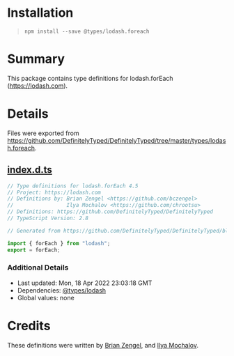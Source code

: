 # Installation
> `npm install --save @types/lodash.foreach`

# Summary
This package contains type definitions for lodash.forEach (https://lodash.com).

# Details
Files were exported from https://github.com/DefinitelyTyped/DefinitelyTyped/tree/master/types/lodash.foreach.
## [index.d.ts](https://github.com/DefinitelyTyped/DefinitelyTyped/tree/master/types/lodash.foreach/index.d.ts)
````ts
// Type definitions for lodash.forEach 4.5
// Project: https://lodash.com
// Definitions by: Brian Zengel <https://github.com/bczengel>
//                 Ilya Mochalov <https://github.com/chrootsu>
// Definitions: https://github.com/DefinitelyTyped/DefinitelyTyped
// TypeScript Version: 2.8

// Generated from https://github.com/DefinitelyTyped/DefinitelyTyped/blob/master/types/lodash/scripts/generate-modules.ts

import { forEach } from "lodash";
export = forEach;

````

### Additional Details
 * Last updated: Mon, 18 Apr 2022 23:03:18 GMT
 * Dependencies: [@types/lodash](https://npmjs.com/package/@types/lodash)
 * Global values: none

# Credits
These definitions were written by [Brian Zengel](https://github.com/bczengel), and [Ilya Mochalov](https://github.com/chrootsu).
